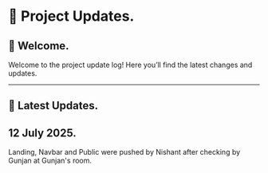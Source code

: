 # 📜 Project Updates.  

## 👾 Welcome.  

Welcome to the project update log! Here you’ll find the latest changes and updates.

---

## 🚀 Latest Updates.  

## 12 July 2025.  
Landing, Navbar and Public were pushed by Nishant after checking by Gunjan at Gunjan's room.  


